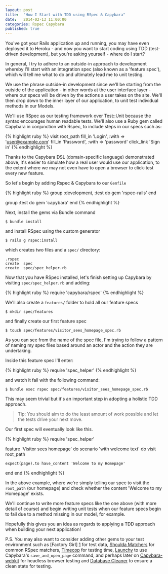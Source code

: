 ```yaml
---
layout: post
title:  "How I Start with TDD using RSpec & Capybara"
date:   2014-02-13 11:00:00
categories: Rspec Capybara
published: true
---
```


You've got your Rails application up and running, you may have even deployed it to
Heroku - and now you want to start coding using TDD (test-driven
development), but you're asking yourself - where do I start?

In general, I try to adhere to an outside-in approach to development whereby I'll start
with an integration spec (also known as a 'feature spec'), which will tell me
what to do and ultimately lead me to unit testing.

We use the phrase outside-in development since we'll be starting from the outside of the
application - in other words at the user interface layer - where our specs will
be driven by the actions a user takes on the site. We'll then drop down to the
inner layer of our application, to unit test individual methods in our Models.

We'll use RSpec as our testing framework over Test::Unit because the syntax
encourages human readable tests. We'll also use a Ruby gem called Capybara in conjunction with Rspec, to include steps in our specs such as:

{% highlight ruby %}
visit root_path
fill_in 'Login', :with => 'user@example.com'
fill_in 'Password', :with => 'password'
click_link 'Sign in'
{% endhighlight %}

Thanks to the Capybara DSL (domain-specific language) demonstrated above, it's easier to simulate how a real user would use our application, to the extent where we may not even have to open a browser to click-test every new feature.

So let's begin by adding Rspec & Capybara to our `Gemfile`

{% highlight ruby %}
group :development, :test do
  gem 'rspec-rails'
end

group :test do
  gem 'capybara'
end
{% endhighlight %}

Next, install the gems via Bundle command

    $ bundle install

and install RSpec using the custom generator

    $ rails g rspec:install

which creates two files and a `spec/` directory:

    .rspec
    create  spec
    create  spec/spec_helper.rb

Now that you have RSpec installed, let's finish setting up Capybara by visiting
`spec/spec_helper.rb` and adding:

{% highlight ruby %}
require 'capybara/rspec'
{% endhighlight %}

We'll also create a `features/` folder to hold all our feature specs

    $ mkdir spec/features

and finally create our first feature spec

    $ touch spec/features/visitor_sees_homepage_spec.rb

As you can see from the name of the spec file, I'm trying to follow a pattern of
naming my spec files based around an actor and the action they are
undertaking.

Inside this feature spec I'll enter:

{% highlight ruby %}
require 'spec_helper'
{% endhighlight %}

and watch it fail with the following command:

    $ bundle exec rspec spec/features/visitor_sees_homepage_spec.rb

This may seem trivial but it's an important step in adopting a holistic TDD
approach.

> Tip: You should aim to do the least amount of work possible and let the
tests drive your next move.

Our first spec will eventually look like this.

{% highlight ruby %}
require 'spec_helper'

feature 'Visitor sees homepage' do
  scenario 'with welcome text' do
    visit root_path

    expect(page).to have_content 'Welcome to my Homepage'
  end
end
{% endhighlight %}

In the above example, where we're simply telling our spec to visit the
`root_path` (our homepage) and check whether the content 'Welcome to my
Homepage' exists.

We'll continue to write more feature specs like the one above (with more
detail of course) and begin writing unit tests when our feature specs begin to fail due to
a method missing in our model, for example.

Hopefully this gives you an idea as regards to applying a TDD approach when
building your next application!

P.S. You may also want to consider adding other gems to your test environment such as [Factory
Girl] [1] for test data, [Shoulda Matchers][2] for common RSpec matchers, [Timecop][3] for testing time, [Launchy][4] to use Capybara's `save_and_open_page` command, and perhaps later on [Capybara-webkit][5] for headless browser testing and [Database Cleaner][6] to ensure a clean state for testing.


[1]: https://github.com/thoughtbot/factory_girl_rails 'Factory Girl Rails'
[2]: https://github.com/thoughtbot/shoulda-matchers 'Shoulda Matchers'
[3]: https://github.com/travisjeffery/timecop 'Timecop'
[4]: https://github.com/copiousfreetime/launchy 'Launchy'
[5]: https://github.com/thoughtbot/capybara-webkit 'Capybara-webkit'
[6]: https://github.com/bmabey/database_cleaner 'Database Cleaner'
